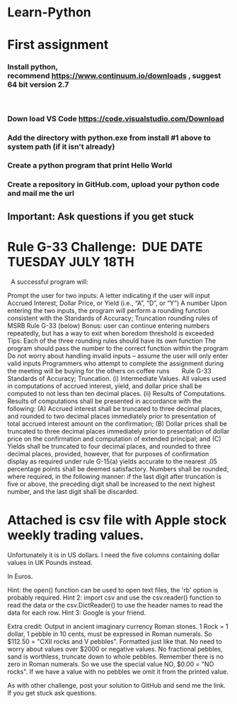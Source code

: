 # Learn-Python

# First assignment
### Install python, recommend https://www.continuum.io/downloads , suggest 64 bit version 2.7
 
### Down load VS Code https://code.visualstudio.com/Download 

### Add the directory with python.exe from install #1 above to system path (if it isn't already)

### Create a python program that print Hello World

### Create a repository in GitHub.com, upload your python code and mail me the url

## Important: Ask questions if you get stuck


# Rule G-33 Challenge:  DUE DATE TUESDAY JULY 18TH
 
A successful program will:

Prompt the user for two inputs: 
A letter indicating if the user will input Accrued Interest, Dollar Price, or Yield (i.e., “A”, “D”, or “Y”)
A number
Upon entering the two inputs, the program will perform a rounding function consistent with the Standards of Accuracy; Truncation rounding rules of MSRB Rule G-33 (below)
Bonus: user can continue entering numbers repeatedly, but has a way to exit when boredom threshold is exceeded
 
Tips:
Each of the three rounding rules should have its own function
The program should pass the number to the correct function within the program
Do not worry about handling invalid inputs – assume the user will only enter valid inputs
Programmers who attempt to complete the assignment during the meeting will be buying for the others on coffee runs
 
 
 
Rule G-33
Standards of Accuracy; Truncation.
(i) Intermediate Values. All values used in computations of accrued interest, yield, and dollar price shall be computed to not less than ten decimal places.
(ii) Results of Computations. Results of computations shall be presented in accordance with the following:
(A) Accrued interest shall be truncated to three decimal places, and rounded to two decimal places immediately prior to presentation of total accrued interest amount on the confirmation;
(B) Dollar prices shall be truncated to three decimal places immediately prior to presentation of dollar price on the confirmation and computation of extended principal; and
(C) Yields shall be truncated to four decimal places, and rounded to three decimal places, provided, however, that for purposes of confirmation display as required under rule G-15(a) yields accurate to the nearest .05 percentage points shall be deemed satisfactory.
Numbers shall be rounded, where required, in the following manner: if the last digit after truncation is five or above, the preceding digit shall be increased to the next highest number, and the last digit shall be discarded.

# Attached is csv file with Apple stock weekly trading values.

Unfortunately it is in US dollars. I need the five columns containing dollar values in UK Pounds instead.

In Euros.

Hint: the open() function can be used to open text files, the 'rb' option is probably required.
Hint 2: import csv and use the csv.reader() function to read the data or the csv.DictReader() to use the header names to read the data for each row. 
Hint 3: Google is your friend.

Extra credit: Output in ancient imaginary currency Roman stones. 1 Rock = 1 dollar, 1 pebble in 10 cents, must be expressed in Roman numerals. So $112.50 = "CXII rocks and V pebbles". Formatted just like that. No need to worry about values over $2000 or negative values. No fractional pebbles, sand is worthless, truncate down to whole pebbles. Remember there is no zero in Roman numerals. So we use the special value NO, $0.00 = "NO rocks". If we have a value with no pebbles we omit it from the printed value.

As with other challenge, post your solution to GitHub and send me the link. If you get stuck ask questions.